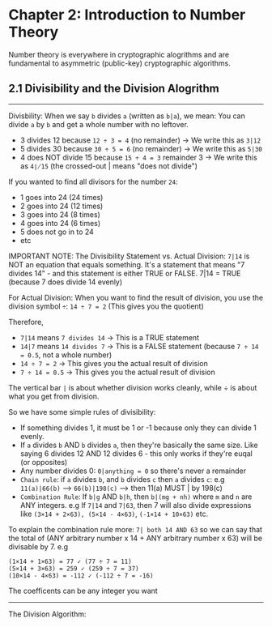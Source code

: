 # Chapter 2: Introduction to Number Theory
Number theory is everywhere in cryptographic alogrithms and are fundamental to asymmetric (public-key) cryptographic algorithms.

## 2.1 Divisibility and the Division Alogrithm

---

Divisbility:
When we say `b` divides `a` (written as `b|a`), we mean: You can divide `a` by `b` and get a whole number with no leftover.
- 3 divides 12 because `12 ÷ 3 = 4` (no remainder) → We write this as `3|12`
- 5 divides 30 because `30 ÷ 5 = 6` (no remainder) → We write this as `5|30`
- 4 does NOT divide 15 because `15 ÷ 4 = 3` remainder 3 → We write this as `4∤15` (the crossed-out | means "does not divide")

If you wanted to find all divisors for the number `24`:
- 1 goes into 24 (24 times)
- 2 goes into 24 (12 times)
- 3 goes into 24 (8 times)
- 4 goes into 24 (6 times)
- 5 does not go in to 24 
- etc

IMPORTANT NOTE: The Divisibility Statement vs. Actual Division:
`7|14` is NOT an equation that equals something. It's a statement that means "7 divides 14" - and this statement is either TRUE or FALSE. 7|14 = TRUE (because 7 does divide 14 evenly)

For Actual Division:
When you want to find the result of division, you use the division symbol `÷`: `14 ÷ 7 = 2`  (This gives you the quotient)

Therefore, 
- `7|14` means `7 divides 14` → This is a TRUE statement
- `14|7` means `14 divides 7` → This is a FALSE statement (because `7 ÷ 14 = 0.5`, not a whole number)
- `14 ÷ 7 = 2` → This gives you the actual result of division
- `7 ÷ 14 = 0.5` → This gives you the actual result of division

The vertical bar `|` is about whether division works cleanly, while ÷ is about what you get from division.



So we have some simple rules of divisibility:
- If something divides 1, it must be 1 or -1 because only they can divide 1 evenly.
- If `a` divides `b` AND `b` divides `a`, then they're basically the same size. Like saying 6 divides 12 AND 12 divides 6 - this only works if they're euqal (or opposites)
- Any number divides 0: `0|anything = 0` so there's never a remainder
- `Chain rule`: if `a` divides `b`, and `b` divides `c` then `a` divides `c`: e.g `11(a)|66(b)` --> `66(b)|198(c)` --> then 11(a) MUST | by 198(c)
- `Combination Rule`: If `b|g` AND `b|h`, then `b|(mg + nh)` where `m` and `n` are ANY integers. e.g If `7|14` and `7|63`, then 7 will also divide expressions like `(3×14 + 2×63), (5×14 - 4×63)`, `(-1×14 + 10×63)` etc.

To explain the combination rule more:
`7| both 14 AND 63` so we can say that the total of (ANY arbitrary number x 14 + ANY arbitrary number x 63) will be divisable by 7. e.g
```
(1×14 + 1×63) = 77 ✓ (77 ÷ 7 = 11)
(5×14 + 3×63) = 259 ✓ (259 ÷ 7 = 37)
(10×14 - 4×63) = -112 ✓ (-112 ÷ 7 = -16)
```
The coefficents can be any integer you want

---

The Division Algorithm:
